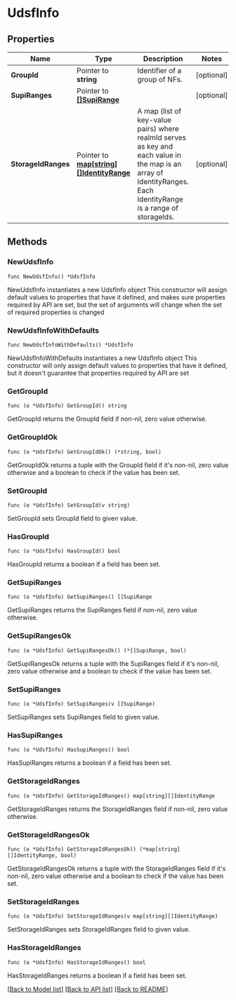 # UdsfInfo

## Properties

Name | Type | Description | Notes
------------ | ------------- | ------------- | -------------
**GroupId** | Pointer to **string** | Identifier of a group of NFs. | [optional] 
**SupiRanges** | Pointer to [**[]SupiRange**](SupiRange.md) |  | [optional] 
**StorageIdRanges** | Pointer to [**map[string][]IdentityRange**](array.md) | A map (list of key-value pairs) where realmId serves as key and each value in the map is an array of IdentityRanges. Each IdentityRange is a range of storageIds. | [optional] 

## Methods

### NewUdsfInfo

`func NewUdsfInfo() *UdsfInfo`

NewUdsfInfo instantiates a new UdsfInfo object
This constructor will assign default values to properties that have it defined,
and makes sure properties required by API are set, but the set of arguments
will change when the set of required properties is changed

### NewUdsfInfoWithDefaults

`func NewUdsfInfoWithDefaults() *UdsfInfo`

NewUdsfInfoWithDefaults instantiates a new UdsfInfo object
This constructor will only assign default values to properties that have it defined,
but it doesn't guarantee that properties required by API are set

### GetGroupId

`func (o *UdsfInfo) GetGroupId() string`

GetGroupId returns the GroupId field if non-nil, zero value otherwise.

### GetGroupIdOk

`func (o *UdsfInfo) GetGroupIdOk() (*string, bool)`

GetGroupIdOk returns a tuple with the GroupId field if it's non-nil, zero value otherwise
and a boolean to check if the value has been set.

### SetGroupId

`func (o *UdsfInfo) SetGroupId(v string)`

SetGroupId sets GroupId field to given value.

### HasGroupId

`func (o *UdsfInfo) HasGroupId() bool`

HasGroupId returns a boolean if a field has been set.

### GetSupiRanges

`func (o *UdsfInfo) GetSupiRanges() []SupiRange`

GetSupiRanges returns the SupiRanges field if non-nil, zero value otherwise.

### GetSupiRangesOk

`func (o *UdsfInfo) GetSupiRangesOk() (*[]SupiRange, bool)`

GetSupiRangesOk returns a tuple with the SupiRanges field if it's non-nil, zero value otherwise
and a boolean to check if the value has been set.

### SetSupiRanges

`func (o *UdsfInfo) SetSupiRanges(v []SupiRange)`

SetSupiRanges sets SupiRanges field to given value.

### HasSupiRanges

`func (o *UdsfInfo) HasSupiRanges() bool`

HasSupiRanges returns a boolean if a field has been set.

### GetStorageIdRanges

`func (o *UdsfInfo) GetStorageIdRanges() map[string][]IdentityRange`

GetStorageIdRanges returns the StorageIdRanges field if non-nil, zero value otherwise.

### GetStorageIdRangesOk

`func (o *UdsfInfo) GetStorageIdRangesOk() (*map[string][]IdentityRange, bool)`

GetStorageIdRangesOk returns a tuple with the StorageIdRanges field if it's non-nil, zero value otherwise
and a boolean to check if the value has been set.

### SetStorageIdRanges

`func (o *UdsfInfo) SetStorageIdRanges(v map[string][]IdentityRange)`

SetStorageIdRanges sets StorageIdRanges field to given value.

### HasStorageIdRanges

`func (o *UdsfInfo) HasStorageIdRanges() bool`

HasStorageIdRanges returns a boolean if a field has been set.


[[Back to Model list]](../README.md#documentation-for-models) [[Back to API list]](../README.md#documentation-for-api-endpoints) [[Back to README]](../README.md)


